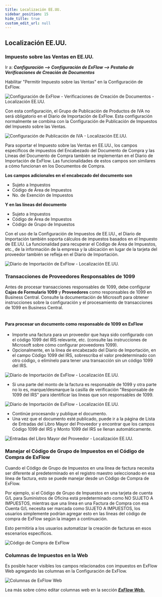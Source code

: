 ```yaml
---
title: Localización EE.UU.
sidebar_position: 15
hide_title: true
custom_edit_url: null
---
```

## Localización EE.UU.

### Impuesto sobre las Ventas en EE.UU.

Ir a: ***Configuración \--\> Configuración de ExFlow \--\> Pestaña de Verificaciones de Creación de Documentos***

Habilitar "Permitir Impuesto sobre las Ventas" en la Configuración de ExFlow.

![Configuración de ExFlow - Verificaciones de Creación de Documentos - Localización EE.UU.](@site/static/img/media/exflow-setup-doc-posting-checks-002-ca-us.png)

Con esta configuración, el Grupo de Publicación de Productos de IVA no será obligatorio en el Diario de Importación de ExFlow. Esta configuración normalmente se combina con la Configuración de Publicación de Impuestos del Impuesto sobre las Ventas.

![Configuración de Publicación de IVA - Localización EE.UU.](@site/static/img/media/image357.png)

Para soportar el Impuesto sobre las Ventas en EE.UU., los campos específicos de impuestos del Encabezado del Documento de Compra y las Líneas del Documento de Compra también se implementan en el Diario de Importación de ExFlow. Las funcionalidades de estos campos son similares a cómo funcionan en los Documentos de Compra.

**Los campos adicionales en el encabezado del documento son**

- Sujeto a Impuestos
- Código de Área de Impuestos
- No. de Exención de Impuestos

**Y en las líneas del documento**

- Sujeto a Impuestos
- Código de Área de Impuestos
- Código de Grupo de Impuestos

Con el uso de la Configuración de Impuestos de EE.UU., el Diario de Importación también soporta cálculos de impuestos basados en el Impuesto de EE.UU. La funcionalidad para recuperar el Código de Área de Impuestos, etc., de la información de la empresa y la ubicación en lugar de la tarjeta del proveedor también se refleja en el Diario de Importación.

![Diario de Importación de ExFlow - Localización EE.UU.](@site/static/img/media/image367.png)

### Transacciones de Proveedores Responsables de 1099<br/>
Antes de procesar transacciones responsables de 1099, debe configurar **Cajas de Formulario 1099** y **Proveedores** como responsables de 1099 en Business Central. Consulte la documentación de Microsoft para obtener instrucciones sobre la configuración y el procesamiento de transacciones de 1099 en Business Central.<br/><br/>

#### Para procesar un documento como responsable de 1099 en ExFlow<br/>
* Importe una factura para un proveedor que haya sido configurado con el código 1099 del IRS relevante, etc. (consulte las instrucciones de Microsoft sobre cómo configurar proveedores 1099).
* Opcionalmente, en la línea de encabezado del Diario de Importación, en el campo Código 1099 del IRS, sobrescriba el valor predeterminado con otro código, o elimínelo para tener una transacción sin un código 1099 del IRS.

![Diario de Importación de ExFlow - Localización EE.UU.](@site/static/img/media/import-journal-008-us-irs-1099.png)

* Si una parte del monto de la factura es responsable de 1099 y otra parte no lo es, marque/desmarque la casilla de verificación "Responsable de 1099 del IRS" para identificar las líneas que son responsables de 1099.

![Diario de Importación de ExFlow - Localización EE.UU.](@site/static/img/media/import-journal-lines-002-us-irs-1099.png)

* Continúe procesando y publique el documento.
* Una vez que el documento esté publicado, puede ir a la página de Lista de Entradas del Libro Mayor del Proveedor y encontrar que los campos Código 1099 del IRS y Monto 1099 del IRS se llenan automáticamente.

![Entradas del Libro Mayor del Proveedor - Localización EE.UU.](@site/static/img/media/vendor-ledger-entries-001.png)


### Manejar el Código de Grupo de Impuestos en el Código de Compra de ExFlow

Cuando el Código de Grupo de Impuestos en una línea de factura necesita ser diferente al predeterminado en el registro maestro seleccionado en esa línea de factura, esto se puede manejar desde un Código de Compra de ExFlow.

Por ejemplo, si el Código de Grupo de Impuestos en una tarjeta de cuenta G/L para Suministros de Oficina está predeterminado como NO SUJETO A IMPUESTOS, mientras que una línea en una Factura de Compra con esa Cuenta G/L necesita ser marcada como SUJETO A IMPUESTOS, los usuarios simplemente podrían agregar esto en las líneas del código de compra de ExFlow según la imagen a continuación.

Esto permitiría a los usuarios automatizar la creación de facturas en esos escenarios específicos.

![Código de Compra de ExFlow](@site/static/img/media/NA-exflow-purchase-code-card-tax-group-001.png)

### Columnas de Impuestos en la Web

Es posible hacer visibles los campos relacionados con impuestos en ExFlow Web agregando las columnas en la Configuración de ExFlow.

![Columnas de ExFlow Web](@site/static/img/media/tax-web-columns-001.png)

Lea más sobre cómo editar columnas web en la sección [***ExFlow Web.***](https://docs.exflow.cloud/business-central/docs/user-manual/technical/exflow-web#exflow-web)